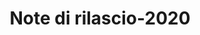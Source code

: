 ﻿---
title: Note di rilascio-2020
type: docs
weight: 10
url: /it/net/release-notes-2020/
description: Le note di rilascio dello Aspose.3D rilasciate nel 2020.
---
